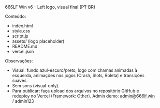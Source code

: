 666LF Win v6 - Left logo, visual final (PT-BR)

Conteúdo:
- index.html
- style.css
- script.js
- assets/ (logo placeholder)
- README.md
- vercel.json

Observações:
- Visual: fundo azul-escuro/preto, logo com chamas animadas à esquerda, animações nos jogos (Crash, Slots, Roleta) e transições suaves.
- Sem sons (visual-only).
- Para publicar: faça upload dos arquivos no repositório GitHub e redeploy no Vercel (Framework: Other).
Admin demo: admin@666lf.win / admin123
